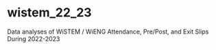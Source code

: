 # wistem_22_23
Data analyses of WiSTEM / WiENG Attendance, Pre/Post, and Exit Slips During 2022-2023
